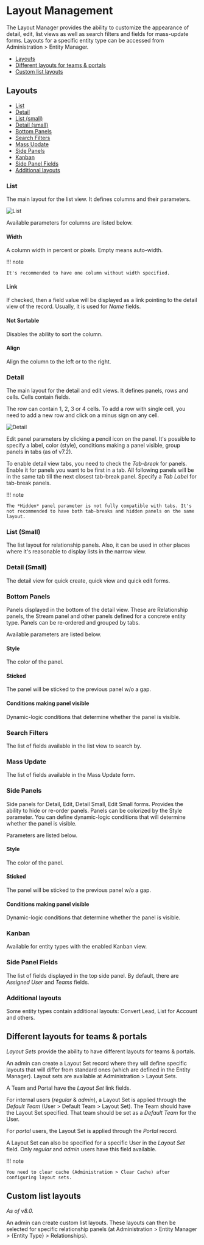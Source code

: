 # Layout Management

The Layout Manager provides the ability to customize the appearance of detail, edit, list views as well as search filters and fields for mass-update forms. Layouts for a specific entity type can be accessed from Administration > Entity Manager.

* [Layouts](#layouts)
* [Different layouts for teams & portals](#different-layouts-for-teams-portals)
* [Custom list layouts](#custom-list-layouts)

## Layouts

* [List](#list)
* [Detail](#detail)
* [List (small)](#list-small)
* [Detail (small)](#detail-small)
* [Bottom Panels](#bottom-panels)
* [Search Filters](#search-filters)
* [Mass Update](#mass-update)
* [Side Panels](#side-panels)
* [Kanban](#kanban)
* [Side Panel Fields](#side-panel-fields)
* [Additional layouts](#additional-layouts)

### List

The main layout for the list view. It defines columns and their parameters.

![List](https://raw.githubusercontent.com/espocrm/documentation/master/docs/_static/images/administration/layout-manager/list.png)

Available parameters for columns are listed below.

#### Width

A column width in percent or pixels. Empty means auto-width.

!!! note

    It's recommended to have one column without width specified.

#### Link

If checked, then a field value will be displayed as a link pointing to the detail view of the record. Usually, it is used for *Name* fields.

#### Not Sortable

Disables the ability to sort the column.

#### Align

Align the column to the left or to the right.

### Detail

The main layout for the detail and edit views. It defines panels, rows and cells. Cells contain fields.

The row can contain 1, 2, 3 or 4 cells. To add a row with single cell, you need to add a new row and click on a minus sign on any cell.

![Detail](https://raw.githubusercontent.com/espocrm/documentation/master/docs/_static/images/administration/layout-manager/detail.png)

Edit panel parameters by clicking a pencil icon on the panel. It's possible to specify a label, color (style), conditions making a panel visible, group panels in tabs (as of v7.2).

To enable detail view tabs, you need to check the *Tab-break* for panels. Enable it for panels you want to be first in a tab. All following panels will be in the same tab till the next closest tab-break panel. Specify a *Tab Label* for tab-break panels.

!!! note

    The *Hidden* panel parameter is not fully compatible with tabs. It's not recommended to have both tab-breaks and hidden panels on the same layout.

### List (Small)

The list layout for relationship panels. Also, it can be used in other places where it's reasonable to display lists in the narrow view.

### Detail (Small)

The detail view for quick create, quick view and quick edit forms.

### Bottom Panels

Panels displayed in the bottom of the detail view. These are Relationship panels, the Stream panel and other panels defined for a concrete entity type. Panels can be re-ordered and grouped by tabs.

Available parameters are listed below.

#### Style

The color of the panel.

#### Sticked

The panel will be sticked to the previous panel w/o a gap.

#### Conditions making panel visible

Dynamic-logic conditions that determine whether the panel is visible.

### Search Filters

The list of fields available in the list view to search by.

### Mass Update

The list of fields available in the Mass Update form.


### Side Panels

Side panels for Detail, Edit, Detail Small, Edit Small forms. Provides the ability to hide or re-order panels. Panels can be colorized by the Style parameter. You can define dynamic-logic conditions that will determine whether the panel is visible.

Parameters are listed below.

#### Style

The color of the panel.

#### Sticked

The panel will be sticked to the previous panel w/o a gap.

#### Conditions making panel visible

Dynamic-logic conditions that determine whether the panel is visible.

### Kanban

Available for entity types with the enabled Kanban view.

### Side Panel Fields

The list of fields displayed in the top side panel. By default, there are *Assigned User* and *Teams* fields.

### Additional layouts

Some entity types contain additional layouts: Convert Lead, List for Account and others.

## Different layouts for teams & portals

*Layout Sets* provide the ability to have different layouts for teams & portals.

An admin can create a Layout Set record where they will define specific layouts that will differ from standard ones (which are defined in the Entity Manager). Layout sets are available at Administration > Layout Sets.

A Team and Portal have the *Layout Set* link fields.

For internal users (*regular* & *admin*), a Layout Set is applied through the *Default Team* (User > Default Team > Layout Set). The Team should have the Layout Set specified. That team should be set as a *Default Team* for the User.

For *portal* users, the Layout Set is applied through the *Portal* record.

A Layout Set can also be specified for a specific User in the *Layout Set* field. Only *regular* and *admin* users have this field available. 

!!! note

    You need to clear cache (Administration > Clear Cache) after configuring layout sets.

## Custom list layouts

*As of v8.0.*

An admin can create custom list layouts. These layouts can then be selected for specific relationship panels (at Administration > Entity Manager > {Entity Type} > Relationships).
